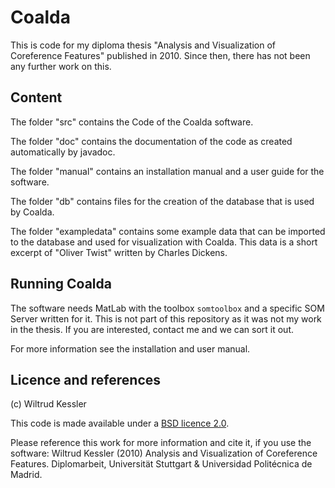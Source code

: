 # Coalda

This is code for my diploma thesis "Analysis and Visualization of Coreference Features" published in 2010. Since then, there has not been any further work on this.


## Content

The folder "src" contains the Code of the Coalda software.

The folder "doc" contains the documentation of the code as created automatically by javadoc.

The folder "manual" contains an installation manual and a user guide for the software.

The folder "db" contains files for the creation of the database that is used by Coalda.

The folder "exampledata" contains some example data that can be imported to the database and used for visualization with Coalda. This data is a short excerpt of "Oliver Twist" written by Charles Dickens.

## Running Coalda

The software needs MatLab with the toolbox `somtoolbox` and a specific SOM Server written for it. This is not part of this repository as it was not my work in the thesis. If you are interested, contact me and we can sort it out.

For more information see the installation and user manual.

## Licence and references

(c) Wiltrud Kessler

This code is made available under a [BSD licence 2.0](https://opensource.org/licenses/BSD-3-Clause).


Please reference this work for more information and cite it, if you use the software:
Wiltrud Kessler (2010)
Analysis and Visualization of Coreference Features.
Diplomarbeit, Universität Stuttgart & Universidad Politécnica de Madrid.
